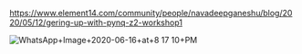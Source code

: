 https://www.element14.com/community/people/navadeepganeshu/blog/2020/05/12/gering-up-with-pynq-z2-workshop1

![WhatsApp+Image+2020-06-16+at+8 17 10+PM](https://user-images.githubusercontent.com/52508011/94024579-3955b100-fdd5-11ea-9c83-f4c09e982255.jpeg)
